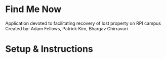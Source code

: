 # Find Me Now
 Application devoted to facilitating recovery of lost property on RPI campus
 Created by: Adam Fellows, Patrick Kim, Bhargav Chirravuri
# Setup & Instructions